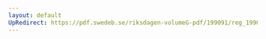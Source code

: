 ```yaml
---
layout: default
UpRedirect: https://pdf.swedeb.se/riksdagen-volumeG-pdf/199091/reg_199091/reg_199091_0220.pdf
---
```

